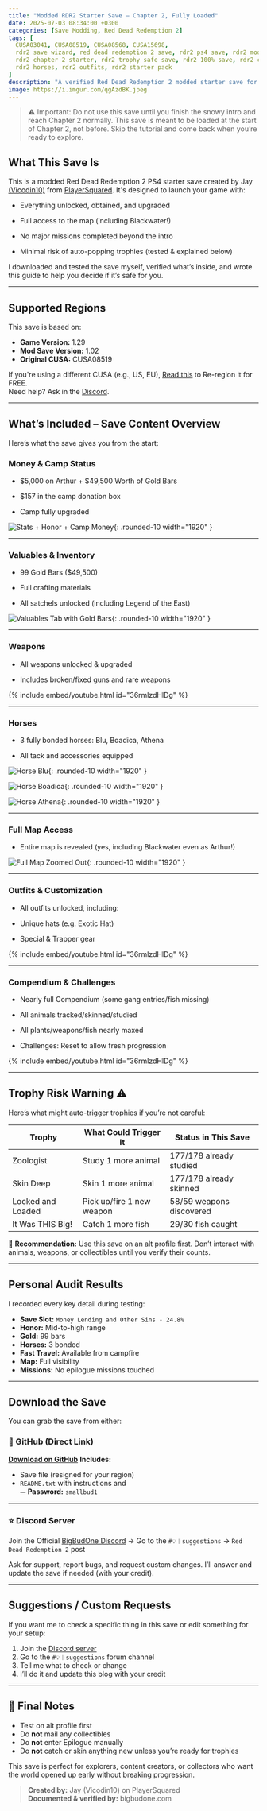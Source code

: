 ```yaml
---
title: "Modded RDR2 Starter Save – Chapter 2, Fully Loaded"
date: 2025-07-03 08:34:00 +0300
categories: [Save Modding, Red Dead Redemption 2]
tags: [
  CUSA03041, CUSA08519, CUSA08568, CUSA15698,
  rdr2 save wizard, red dead redemption 2 save, rdr2 ps4 save, rdr2 modded save,
  rdr2 chapter 2 starter, rdr2 trophy safe save, rdr2 100% save, rdr2 compendium,
  rdr2 horses, rdr2 outfits, rdr2 starter pack
]
description: "A verified Red Dead Redemption 2 modded starter save for PS4 with full map access, max inventory, and low trophy risk. Created by Jay (Vicodin10), tested and documented by bigbudone."
image: https://i.imgur.com/qgAzdBK.jpeg
---
```


> ⚠️ Important: Do not use this save until you finish the snowy intro and reach Chapter 2 normally. This save is meant to be loaded at the start of Chapter 2, not before. Skip the tutorial and come back when you’re ready to explore.

## What This Save Is
This is a modded Red Dead Redemption 2 PS4 starter save created by Jay [(Vicodin10)](https://playersquared.com/members/jay.50/) from [PlayerSquared](https://playersquared.com/forums/37-ps4-trophies-game-saves/6339-red-dead-redemption-2-modded-starter.html). It's designed to launch your game with:

- Everything unlocked, obtained, and upgraded

- Full access to the map (including Blackwater!)

- No major missions completed beyond the intro

- Minimal risk of auto-popping trophies (tested & explained below)

I downloaded and tested the save myself, verified what’s inside, and wrote this guide to help you decide if it’s safe for you.

---

## Supported Regions

This save is based on:

- **Game Version:** 1.29  
- **Mod Save Version:** 1.02  
- **Original CUSA:** CUSA08519

If you're using a different CUSA (e.g., US, EU), [Read this](https://bigbudone.com/posts/free-alternatives-to-save-wizard/) to Re-region it for FREE.  
Need help? Ask in the [Discord](https://discord.gg/EnAD7qUGc6).

---

## What’s Included – Save Content Overview

Here’s what the save gives you from the start:

### Money & Camp Status

- $5,000 on Arthur + $49,500 Worth of Gold Bars

- $157 in the camp donation box

- Camp fully upgraded

![Stats + Honor + Camp Money](https://i.imgur.com/0VatDCd.jpeg){: .rounded-10 width="1920" }

---

### Valuables & Inventory

- 99 Gold Bars ($49,500)

- Full crafting materials

- All satchels unlocked (including Legend of the East)

![Valuables Tab with Gold Bars](https://i.imgur.com/0Wizsx9.jpeg){: .rounded-10 width="1920" }

---

### Weapons

- All weapons unlocked & upgraded

- Includes broken/fixed guns and rare weapons

{% include embed/youtube.html id="36rmlzdHlDg" %}

---

### Horses

- 3 fully bonded horses: Blu, Boadica, Athena

- All tack and accessories equipped


![Horse Blu](https://i.imgur.com/qQj9MQe.jpeg){: .rounded-10 width="1920" }

![Horse Boadica](https://i.imgur.com/dODPQl7.jpeg){: .rounded-10 width="1920" }

![Horse Athena](https://i.imgur.com/vidZLR4.jpeg){: .rounded-10 width="1920" }

---

### Full Map Access

- Entire map is revealed (yes, including Blackwater even as Arthur!)


![Full Map Zoomed Out](https://i.imgur.com/OLnaas9.jpeg){: .rounded-10 width="1920" }

---

### Outfits & Customization

- All outfits unlocked, including:

 - Unique hats (e.g. Exotic Hat)

 - Special & Trapper gear

{% include embed/youtube.html id="36rmlzdHlDg" %}

---

### Compendium & Challenges

- Nearly full Compendium (some gang entries/fish missing)

- All animals tracked/skinned/studied

- All plants/weapons/fish nearly maxed

- Challenges: Reset to allow fresh progression

{% include embed/youtube.html id="36rmlzdHlDg" %}

---

## Trophy Risk Warning ⚠️

Here’s what might auto-trigger trophies if you’re not careful:

| Trophy             | What Could Trigger It         | Status in This Save            |
|--------------------|-------------------------------|--------------------------------|
| Zoologist          | Study 1 more animal           | 177/178 already studied        |
| Skin Deep          | Skin 1 more animal            | 177/178 already skinned        |
| Locked and Loaded  | Pick up/fire 1 new weapon     | 58/59 weapons discovered       |
| It Was THIS Big!   | Catch 1 more fish             | 29/30 fish caught              |

🛑 **Recommendation:** Use this save on an alt profile first. Don’t interact with animals, weapons, or collectibles until you verify their counts.

---

## Personal Audit Results

I recorded every key detail during testing:

- **Save Slot:** `Money Lending and Other Sins - 24.8%`  
- **Honor:** Mid-to-high range
- **Gold:** 99 bars  
- **Horses:** 3 bonded  
- **Fast Travel:** Available from campfire 
- **Map:** Full visibility  
- **Missions:** No epilogue missions touched  

---

## Download the Save

You can grab the save from either:

### 💾 GitHub (Direct Link)

**[Download on GitHub](https://github.com/VisionTQ/save-archive/tree/b67760abb04bc4a446f10885ef5c8977a6917bf5/RDR2)**
**Includes:**
- Save file (resigned for your region)
- `README.txt` with instructions and  
  ⏤ **Password:** `smallbud1`

---

### ⭐ Discord Server

Join the Official [BigBudOne Discord](https://discord.gg/EnAD7qUGc6) → Go to the `#💡︱suggestions` → `Red Dead Redemption 2` post

Ask for support, report bugs, and request custom changes. I’ll answer and update the save if needed (with your credit).

---

## Suggestions / Custom Requests

If you want me to check a specific thing in this save or edit something for your setup:

1. Join the [Discord server](https://discord.gg/EnAD7qUGc6)
2. Go to the `#💡︱suggestions` forum channel
3. Tell me what to check or change
4. I’ll do it and update this blog with your credit

---

## 📌 Final Notes

- Test on alt profile first  
- Do **not** mail any collectibles  
- Do **not** enter Epilogue manually  
- Do **not** catch or skin anything new unless you’re ready for trophies  

This save is perfect for explorers, content creators, or collectors who want the world opened up early without breaking progression.

> **Created by:** Jay (Vicodin10) on PlayerSquared  
> **Documented & verified by:** bigbudone.com 
